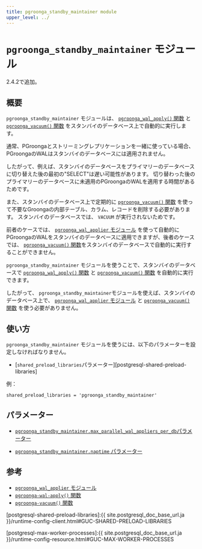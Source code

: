 ```yaml
---
title: pgroonga_standby_maintainer module
upper_level: ../
---
```


# `pgroonga_standby_maintainer` モジュール

2.4.2で追加。

## 概要

`pgroonga_standby_maintainer` モジュールは、 [`pgroonga_wal_apply()` 関数][pgroonga-wal-apply] と [`pgroonga_vacuum()` 関数][pgroonga-vacuum] をスタンバイのデータベース上で自動的に実行します。

通常、PGroongaとストリーミングレプリケーションを一緒に使っている場合、PGroongaのWALはスタンバイのデータベースには適用されません。

したがって、例えば、スタンバイのデータベースをプライマリーのデータベースに切り替えた後の最初の"SELECT"は遅い可能性があります。
切り替わった後のプライマリーのデータベースに未適用のPGroongaのWALを適用する時間があるためです。

また、スタンバイのデータベース上で定期的に [`pgroonga_vacuum()` 関数][pgroonga-vacuum] を使って不要なGroongaの内部テーブル、カラム、レコードを削除する必要があります。 スタンバイのデータベースでは、 `VACUUM` が実行されないためです。

前者のケースでは、 [`pgroonga_wal_applier` モジュール][pgroonga-wal-applier] を使って自動的にPGroongaのWALをスタンバイのデータベースに適用できますが、後者のケースでは、 [`pgroonga_vacuum()` 関数][pgroonga-vacuum]をスタンバイのデータベースで自動的に実行することができません。

`pgroonga_standby_maintainer` モジュールを使うことで、スタンバイのデータベースで [`pgroonga_wal_apply()` 関数][pgroonga-wal-apply] と [`pgroonga_vacuum()` 関数][pgroonga-vacuum] を自動的に実行できます。

したがって、 `pgroonga_standby_maintainer`モジュールを使えば、スタンバイのデータベース上で、 [`pgroonga_wal_applier` モジュール][pgroonga-wal-applier] と [`pgroonga_vacuum()` 関数][pgroonga-vacuum] を使う必要がありません。

## 使い方

`pgroonga_standby_maintainer` モジュールを使うには、以下のパラメーターを設定しなければなりません。

  * [`shared_preload_libraries`パラメーター][postgresql-shared-preload-libraries]

例：

```text
shared_preload_libraries = 'pgroonga_standby_maintainer'
```

## パラメーター

  * [`pgroonga_standby_maintainer.max_parallel_wal_appliers_per_db`パラメーター][pgroonga-standby-maintainer-max-parallel-wal-appliers-per-db]

  * [`pgroonga_standby_maintainer.naptime` パラメーター][pgroonga-standby-maintainer-naptime]

## 参考

  * [`pgroonga_wal_applier` モジュール][pgroonga-wal-applier]
  * [`pgroonga-wal-apply()` 関数][pgroonga-wal-apply]
  * [`pgroonga-vacuum()` 関数][pgroonga-vacuum]


[pgroonga-wal-applier]:./pgroonga-wal-applier.html
[pgroonga-wal-apply]:../functions/pgroonga-wal-apply.html
[pgroonga-vacuum]:../functions/pgroonga-vacuum.html

[postgresql-shared-preload-libraries]:{{ site.postgresql_doc_base_url.ja }}/runtime-config-client.html#GUC-SHARED-PRELOAD-LIBRARIES

[postgresql-max-worker-processes]:{{ site.postgresql_doc_base_url.ja }}/runtime-config-resource.html#GUC-MAX-WORKER-PROCESSES

[pgroonga-standby-maintainer-max-parallel-wal-appliers-per-db]:../parameters/pgroonga-standby-maintainer-max-parallel-wal-appliers-per-db.html
[pgroonga-standby-maintainer-naptime]:../parameters/pgroonga-standby-maintainer-naptime.html
